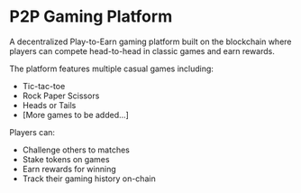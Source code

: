# P2P Gaming Platform

A decentralized Play-to-Earn gaming platform built on the blockchain where players can compete head-to-head in classic games and earn rewards.

The platform features multiple casual games including:
- Tic-tac-toe
- Rock Paper Scissors
- Heads or Tails
- [More games to be added...]

Players can:
- Challenge others to matches
- Stake tokens on games
- Earn rewards for winning
- Track their gaming history on-chain

